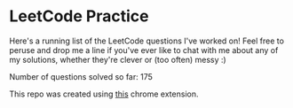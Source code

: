 # LeetCode Practice

Here's a running list of the LeetCode questions I've worked on! Feel free to peruse and drop me a line if you've ever like to chat with me about any of my solutions, whether they're clever or (too often) messy :)

Number of questions solved so far: 175

This repo was created using [this](https://github.com/QasimWani/LeetHub) chrome extension.
